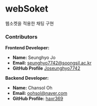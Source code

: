 # webSoket
웹소켓을 적용한 채팅 구현

### Contributors

**Frontend Developer:**

- **Name:** Seunghyo Jo
- **Email:** [seunghyo7742@soongsil.ac.kr](mailto:seunghyo7742@soongsil.ac.kr)
- **GitHub Profile** [Joseunghyo7742](https://github.com/Joseunghyo7742)

**Backend Developer:**

- **Name:** Chansol Oh
- **Email:** [oohsol@naver.com](mailto:oohsol@naver.com)
- **GitHub Profile:** [haxr369](https://github.com/haxr369?tab=followers)
